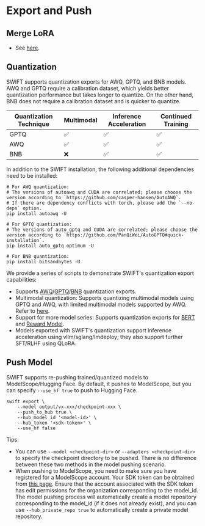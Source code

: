 # Export and Push

## Merge LoRA

- See [here](https://github.com/modelscope/ms-swift/blob/main/examples/export/merge_lora.sh).

## Quantization

SWIFT supports quantization exports for AWQ, GPTQ, and BNB models. AWQ and GPTQ require a calibration dataset, which yields better quantization performance but takes longer to quantize. On the other hand, BNB does not require a calibration dataset and is quicker to quantize.

| Quantization Technique | Multimodal | Inference Acceleration | Continued Training |
| ---------------------- | ---------- | ---------------------- | ------------------ |
| GPTQ                   | ✅          | ✅                      | ✅                  |
| AWQ                    | ✅          | ✅                      | ✅                  |
| BNB                    | ❌          | ✅                      | ✅                  |

In addition to the SWIFT installation, the following additional dependencies need to be installed:

```shell
# For AWQ quantization:
# The versions of autoawq and CUDA are correlated; please choose the version according to `https://github.com/casper-hansen/AutoAWQ`.
# If there are dependency conflicts with torch, please add the `--no-deps` option.
pip install autoawq -U

# For GPTQ quantization:
# The versions of auto_gptq and CUDA are correlated; please choose the version according to `https://github.com/PanQiWei/AutoGPTQ#quick-installation`.
pip install auto_gptq optimum -U

# For BNB quantization:
pip install bitsandbytes -U
```

We provide a series of scripts to demonstrate SWIFT's quantization export capabilities:

- Supports [AWQ](https://github.com/modelscope/ms-swift/blob/main/examples/export/quantize/awq.sh)/[GPTQ](https://github.com/modelscope/ms-swift/blob/main/examples/export/quantize/gptq.sh)/[BNB](https://github.com/modelscope/ms-swift/blob/main/examples/export/quantize/bnb.sh) quantization exports.
- Multimodal quantization: Supports quantizing multimodal models using GPTQ and AWQ, with limited multimodal models supported by AWQ. Refer to [here](https://github.com/modelscope/ms-swift/tree/main/examples/export/quantize/mllm).
- Support for more model series: Supports quantization exports for [BERT](https://github.com/modelscope/ms-swift/tree/main/examples/export/quantize/bert) and [Reward Model](https://github.com/modelscope/ms-swift/tree/main/examples/export/quantize/reward_model).
- Models exported with SWIFT's quantization support inference acceleration using vllm/sglang/lmdeploy; they also support further SFT/RLHF using QLoRA.


## Push Model

SWIFT supports re-pushing trained/quantized models to ModelScope/Hugging Face. By default, it pushes to ModelScope, but you can specify `--use_hf true` to push to Hugging Face.

```shell
swift export \
    --model output/vx-xxx/checkpoint-xxx \
    --push_to_hub true \
    --hub_model_id '<model-id>' \
    --hub_token '<sdk-token>' \
    --use_hf false
```

Tips:

- You can use `--model <checkpoint-dir>` or `--adapters <checkpoint-dir>` to specify the checkpoint directory to be pushed. There is no difference between these two methods in the model pushing scenario.
- When pushing to ModelScope, you need to make sure you have registered for a ModelScope account. Your SDK token can be obtained from [this page](https://www.modelscope.cn/my/myaccesstoken). Ensure that the account associated with the SDK token has edit permissions for the organization corresponding to the model_id. The model pushing process will automatically create a model repository corresponding to the model_id (if it does not already exist), and you can use `--hub_private_repo true` to automatically create a private model repository.
